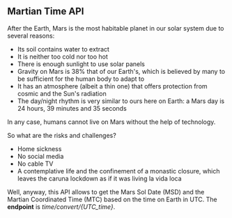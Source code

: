 ## Martian Time API 

After the Earth, Mars is the most habitable planet in our solar system due to several reasons:

- Its soil contains water to extract
- It is neither too cold nor too hot
- There is enough sunlight to use solar panels
- Gravity on Mars is 38% that of our Earth's, which is believed by many to be sufficient for the human body to adapt to
- It has an atmosphere (albeit a thin one) that offers protection from cosmic and the Sun's radiation
- The day/night rhythm is very similar to ours here on Earth: a Mars day is 24 hours, 39 minutes and 35 seconds

In any case, humans cannot live on Mars without the help of technology.

So what are the risks and challenges?

- Home sickness
- No social media
- No cable TV
- A contemplative life and the confinement of a monastic closure, which leaves the caruna lockdown as if it was living la vida loca 

Well, anyway, this API allows to get the Mars Sol Date (MSD) and the Martian Coordinated Time (MTC) based on the time on Earth in UTC.
The **endpoint** is *time/convert/{UTC_time}*.

